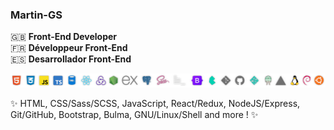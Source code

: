 ### Martin-GS

🇬🇧 __Front-End Developer__  
🇫🇷 __Développeur Front-End__  
🇪🇸 __Desarrollador Front-End__

![skills](https://github.com/Martin-GS/Martin-GS/blob/main/images/skills.png)

✨ HTML, CSS/Sass/SCSS, JavaScript, React/Redux, NodeJS/Express, Git/GitHub, Bootstrap, Bulma, GNU/Linux/Shell and more ! ✨
